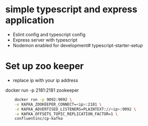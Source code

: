 # simple typescript and express application

- Eslint config and typescript config 
- Express server with typescript
- Nodemon enabled for development# typescript-starter-setup


# Set up zoo keeper

- replace ip with your ip address

docker run -p 2181:2181 zookeeper

```bash
    docker run -p 9092:9092 \
    -e KAFKA_ZOOKEEPER_CONNECT=<ip>:2181 \
    -e KAFKA_ADVERTISED_LISTENERS=PLAINTEXT://<ip>:9092 \
    -e KAFKA_OFFSETS_TOPIC_REPLICATION_FACTOR=1 \
    confluentinc/cp-kafka
```